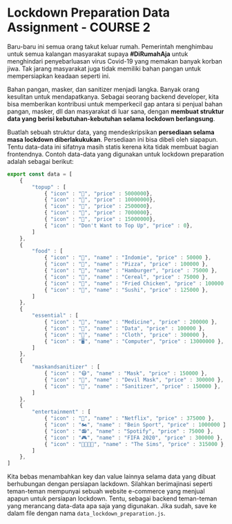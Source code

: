 # Lockdown Preparation Data Assignment - COURSE 2

Baru-baru ini semua orang takut keluar rumah. Pemerintah menghimbau untuk semua kalangan masyarakat supaya **#DiRumahAja** untuk menghindari penyebarluasan virus Covid-19 yang memakan banyak korban jiwa. Tak jarang masyarakat juga tidak memiliki bahan pangan untuk mempersiapkan keadaan seperti ini.

Bahan pangan, masker, dan sanitizer menjadi langka. Banyak orang kesulitan untuk mendapatkanya. Sebagai seorang backend developer, kita bisa memberikan kontribusi untuk memperkecil gap antara si penjual bahan pangan, masker, dll dan masyarakat di luar sana, dengan **membuat struktur data yang berisi kebutuhan-kebutuhan selama lockdown berlangsung**.

Buatlah sebuah struktur data, yang mendeskripsikan **persediaan selama masa lockdown diberlakukukan**. Persediaan ini bisa dibeli oleh siapapun. Tentu data-data ini sifatnya masih statis kerena kita tidak membuat bagian frontendnya. Contoh data-data yang digunakan untuk lockdown preparation adalah sebagai berikut:

```js
export const data = [
    {
        "topup" : [
            { "icon" : "💸", "price" : 5000000},
            { "icon" : "💸", "price" : 10000000},
            { "icon" : "💸", "price" : 2500000},
            { "icon" : "💸", "price" : 7000000},
            { "icon" : "💸", "price" : 15000000},
            { "icon" : "Don't Want to Top Up", "price" : 0},
        ]
    },
    {
        "food" : [
            { "icon" : "🎁", "name" : "Indomie", "price" : 50000 },
            { "icon" : "🍕", "name" : "Pizza", "price" : 100000 },
            { "icon" : "🍔", "name" : "Hamburger", "price" : 75000 },
            { "icon" : "🥣", "name" : "Cereal", "price" : 75000 },
            { "icon" : "🍗", "name" : "Fried Chicken", "price" : 100000 },
            { "icon" : "🍣", "name" : "Sushi", "price" : 125000 },
        ]
    },
    {
        "essential" : [
            { "icon" : "💊", "name" : "Medicine", "price" : 200000 },
            { "icon" : "💾", "name" : "Data", "price" : 100000 },
            { "icon" : "👘", "name" : "Cloth", "price" : 300000 },
            { "icon" : "🖥️", "name" : "Computer", "price" : 13000000 },
        ]
    },
    {
        "maskandsanitizer" : [
            { "icon" : "😷", "name" : "Mask", "price" : 150000 },
            { "icon" : "👹", "name" : "Devil Mask", "price" : 300000 },
            { "icon" : "🧴", "name" : "Sanitizer", "price" : 150000 },
        ]
    },
    {
        "entertainment" : [
            { "icon" : "🍿", "name" : "Netflix", "price" : 375000 },
            { "icon" : "🏍️", "name" : "Bein Sport", "price" : 1000000 },
            { "icon" : "📻", "name" : "Spotify", "price" : 75000 },
            { "icon" : "🎮", "name" : "FIFA 2020", "price" : 300000 },
            { "icon" : "👨‍👩‍👧‍👦", "name" : "The Sims", "price" : 315000 },
        ]
    },
]
```

Kita bebas menambahkan key dan value lainnya selama data yang dibuat berhubungan dengan persiapan lackdown. Silahkan berimajinasi seperti teman-teman mempunyai sebuah website e-commerce yang menjual apapun untuk persiapan lockdown. Tentu, sebagai backend teman-teman yang merancang data-data apa saja yang digunakan. Jika sudah, save ke dalam file dengan nama `data_lockdown_preparation.js`.
